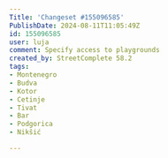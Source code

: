 ```yaml
---
Title: 'Changeset #155096585'
PublishDate: 2024-08-11T11:05:49Z
id: 155096585
user: luja
comment: Specify access to playgrounds
created_by: StreetComplete 58.2
tags:
- Montenegro
- Budva
- Kotor
- Cetinje
- Tivat
- Bar
- Podgorica
- Nikšić

---
```

